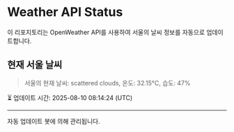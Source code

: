 
# Weather API Status

이 리포지토리는 OpenWeather API를 사용하여 서울의 날씨 정보를 자동으로 업데이트합니다.

## 현재 서울 날씨
> 서울의 현재 날씨: scattered clouds, 온도: 32.15°C, 습도: 47%

⏳ 업데이트 시간: 2025-08-10 08:14:24 (UTC)

---
자동 업데이트 봇에 의해 관리됩니다.
